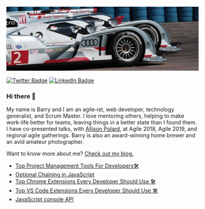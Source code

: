 [![Barry's GitHub Banner](./assets/audi-1500x500.jpeg)](https://bforrest.com)

[![Twitter Badge](https://img.shields.io/badge/Twitter-Profile-informational?style=flat&logo=twitter&logoColor=white&color=1CA2F1)](https://twitter.com/bforrest30)
[![LinkedIn Badge](https://img.shields.io/badge/LinkedIn-Profile-informational?style=flat&logo=linkedin&logoColor=white&color=0D76A8)](https://www.linkedin.com/in/barryforrest/)


### Hi there 👋

My name is Barry and I am an agile-ist, web developer, technology generalist, and Scrum Master. I love mentoring others, helping to make work-life better for teams, leaving things in a better state than I found them. I have co-presented talks, with [Allison Polard](http://www.allisonpollard.com/), at Agile 2018, Agile 2019, and regional agile gatherings. Barry is also an award-winning home brewer and an avid amateur photographer. 

Want to know more about me? [Check out my blog.](https://bforrest.com/)
<!-- BLOG-POST-LIST:START -->
- [Top Project Management Tools For Developers🛠](https://iamdarshshah.hashnode.dev/top-project-management-tools-for-developers)
- [Optional Chaining in JavaScript](https://iamdarshshah.hashnode.dev/optional-chaining-in-javascript)
- [Top Chrome Extensions Every Developer Should Use 🛠](https://iamdarshshah.hashnode.dev/top-chrome-extensions-every-developer-should-use)
- [Top VS Code Extensions Every Developer Should Use 🛠](https://iamdarshshah.hashnode.dev/top-vs-code-extensions-every-developer-should-use)
- [JavaScript console API](https://iamdarshshah.hashnode.dev/javascript-console-api)
<!-- BLOG-POST-LIST:END -->
<!--
**bforrest/bforrest** is a ✨ _special_ ✨ repository because its `README.md` (this file) appears on your GitHub profile.

Here are some ideas to get you started:

- 🔭 I’m currently working on ...
- 🌱 I’m currently learning ...
- 👯 I’m looking to collaborate on ...
- 🤔 I’m looking for help with ...
- 💬 Ask me about ...
- 📫 How to reach me: ...
- 😄 Pronouns: ...
- ⚡ Fun fact: ...
-->
